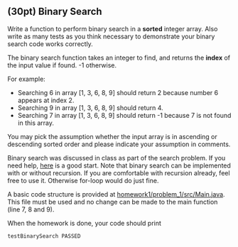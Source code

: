 ## (30pt) Binary Search

Write a function to perform binary search in a **sorted** integer array. Also write as many tests as you think necessary to demonstrate your binary search code works correctly. 

The binary search function takes an integer to find, and returns the **index** of the input value if found. -1 otherwise.

For example:

- Searching 6 in array [1, 3, 6, 8, 9] should return 2 because number 6 appears at index 2.
- Searching 9 in array [1, 3, 6, 8, 9] should return 4.
- Searching 7 in array [1, 3, 6, 8, 9] should return -1 because 7 is not found in this array.

You may pick the assumption whether the input array is in ascending or descending sorted order and please indicate your assumption in comments.

Binary search was discussed in class as part of the search problem. If you need help, [here](https://www.geeksforgeeks.org/binary-search/) is a good start. Note that binary search can be implemented with or without recursion. If you are comfortable with recursion already, feel free to use it. Otherwise for-loop would do just fine.

A basic code structure is provided at [homework1/problem_1/src/Main.java](https://github.com/pdgetrf/CSS143B/tree/master/homework/homework1/problem_1/src/Main.java). This file must be used and no change can be made to the main function (line 7, 8 and 9). 

When the homework is done, your code should print

```bash
testBinarySearch PASSED
```



